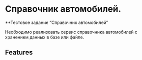 # Справочник автомобилей. 

**Тестовое задание “Справочник автомобилей” 

Необходимо реализовать сервис справочника автомобилей с хранением
данных в базе или файле.


## Features
